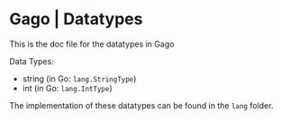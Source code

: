 # Gago | Datatypes

This is the doc file for the datatypes in Gago

Data Types:

- string (in Go: `lang.StringType`)
- int (in Go: `lang.IntType`)

The implementation of these datatypes can be found in the `lang` folder.

